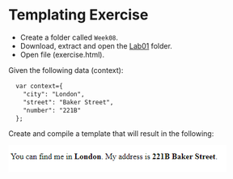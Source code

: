 # Templating Exercise

- Create a folder called `Week08`.
- Download, extract and open the [Lab01](archives/lab01.zip) folder.
- Open file (exercise.html).

Given the following data (context):
~~~
  var context={
    "city": "London",
    "street": "Baker Street",
    "number": "221B"
  };
~~~

Create and compile a template that will result in the following:

![](img/exercise.png)

